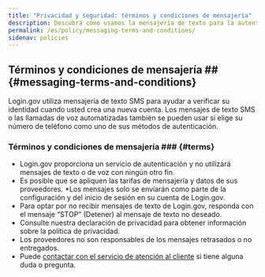 ```yaml
---
title: "Privacidad y seguridad: términos y condiciones de mensajería"
description: Descubra cómo usamos la mensajería de texto para la autenticación.
permalink: /es/policy/messaging-terms-and-conditions/
sidenav: policies
---
```

## Términos y condiciones de mensajería ## {#messaging-terms-and-conditions}

Login.gov utiliza mensajería de texto SMS para ayudar a verificar su identidad cuando usted crea una nueva cuenta. Los mensajes de texto SMS o las llamadas de voz automatizadas también se pueden usar si elige su número de teléfono como uno de sus métodos de autenticación.

### Términos y condiciones de mensajería ### {#terms}

* Login.gov proporciona un servicio de autenticación y no utilizará mensajes de texto o de voz con ningún otro fin.
* Es posible que se apliquen las tarifas de mensajería y datos de sus proveedores.
*Los mensajes solo se enviarán como parte de la configuración y del inicio de sesión en su cuenta de Login.gov.
* Para optar por no recibir mensajes de texto de Login.gov, responda con el mensaje “STOP” (Detener) al mensaje de texto no deseado.
* Consulte nuestra declaración de privacidad para obtener información sobre la política de privacidad.
* Los proveedores no son responsables de los mensajes retrasados ​​o no entregados.
* Puede [contactar con el servicio de atención al cliente](/es/contact/) si tiene alguna duda o pregunta.